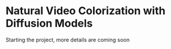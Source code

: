 # Natural Video Colorization with Diffusion Models

Starting the project, more details are coming soon